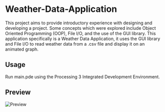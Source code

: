 # Weather-Data-Application
This project aims to provide introductory experience with designing and developing a project. Some concepts which were explored include Object Oriented Programming (OOP), File I/O, and the use of the GUI library. This application specifically is a Weather Data Application, it uses the GUI library and File I/O to read weather data from a .csv file and display it on an animated graph.

## Usage
Run main.pde using the Processing 3 Integrated Development Environment.

## Preview
![Preview](images/preview)
